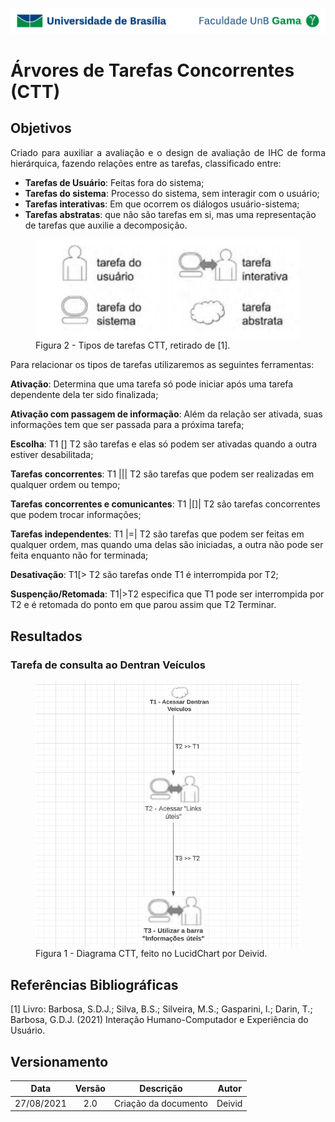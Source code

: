 ![UnB](../../img/unb.jpg)

# Árvores de Tarefas Concorrentes (CTT)

## Objetivos
<p align = "justify">Criado para auxiliar a avaliação e o design de avaliação de IHC de forma hierárquica, fazendo relações entre as tarefas, classificado entre:</p>

- **Tarefas de Usuário**: Feitas fora do sistema;
- **Tarefas do sistema**: Processo do sistema, sem interagir com o usuário;
- **Tarefas interativas**: Em que ocorrem os diálogos usuário-sistema;
- **Tarefas abstratas**: que não são tarefas em si, mas uma representação de tarefas que auxilie a decomposição.

<figure>
<img align=center width="700" src="../../../img/tiposctt.png">
<br>
<figcaption>Figura 2 - Tipos de tarefas CTT, retirado de [1].</a></figcaption>
</figure>

<p align = "justify">Para relacionar os tipos de tarefas utilizaremos as seguintes ferramentas:</p>

**Ativação**: Determina que uma tarefa só pode iniciar após uma tarefa dependente dela ter sido finalizada;</p>
**Ativação com passagem de informação**: Além da relação ser ativada, suas informações tem que ser passada para a próxima tarefa; </p>
**Escolha**: T1 [] T2 são tarefas e elas só podem ser ativadas quando a outra estiver desabilitada;</p>
**Tarefas concorrentes**: T1 ||| T2 são tarefas que podem ser realizadas em qualquer ordem ou tempo;</p>
**Tarefas concorrentes e comunicantes**: T1 |[]| T2 são tarefas concorrentes que podem trocar informações; </p>
**Tarefas independentes**: T1 |=| T2 são tarefas que podem ser feitas em qualquer ordem, mas quando uma delas são iniciadas, a outra não pode ser feita enquanto não for terminada;</p>
**Desativação**: T1[> T2 são tarefas onde T1 é interrompida por T2;</p>
**Suspenção/Retomada**: T1|>T2 especifica que T1 pode ser interrompida por T2 e é retomada do ponto em que parou assim que T2 Terminar.</p>

## Resultados

### Tarefa de consulta ao Dentran Veículos
<figure>
<img align=center width="700" src="../../../img/ctt.png">
<br>
<figcaption>Figura 1 - Diagrama CTT, feito no LucidChart por Deivid.</a></figcaption>
</figure>

## Referências Bibliográficas

[1] Livro: Barbosa, S.D.J.; Silva, B.S.; Silveira, M.S.; Gasparini, I.; Darin, T.; Barbosa, G.D.J.
(2021) Interação Humano-Computador e Experiência do Usuário.

## Versionamento
| Data |Versão|         Descrição          |       Autor      |
|:----:|:----:|:--------------------------:|:----------------:|
| 27/08/2021 |  2.0 | Criação da documento     | Deivid |
